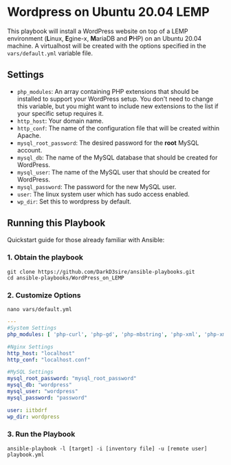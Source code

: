 # Wordpress on Ubuntu 20.04 LEMP

This playbook will install a WordPress website on top of a LEMP environment (**L**inux, **E**gine-x, **M**ariaDB and **P**HP) on an Ubuntu 20.04 machine. A virtualhost will be created with the options specified in the `vars/default.yml` variable file.

## Settings

- `php_modules`:  An array containing PHP extensions that should be installed to support your WordPress setup. You don't need to change this variable, but you might want to include new extensions to the list if your specific setup requires it.
- `http_host`: Your domain name.
- `http_conf`: The name of the configuration file that will be created within Apache.
- `mysql_root_password`: The desired password for the **root** MySQL account.
- `mysql_db`: The name of the MySQL database that should be created for WordPress.
- `mysql_user`: The name of the MySQL user that should be created for WordPress.
- `mysql_password`: The password for the new MySQL user.
- `user`: The linux system user which has sudo access enabled.
- `wp_dir`: Set this to wordpress by default.


## Running this Playbook

Quickstart guide for those already familiar with Ansible:

### 1. Obtain the playbook
```shell
git clone https://github.com/DarkD3sire/ansible-playbooks.git
cd ansible-playbooks/WordPress_on_LEMP
```

### 2. Customize Options

```shell
nano vars/default.yml
```
```yml
---
#System Settings
php_modules: [ 'php-curl', 'php-gd', 'php-mbstring', 'php-xml', 'php-xmlrpc', 'php-soap', 'php-intl', 'php-zip' ]

#Nginx Settings
http_host: "localhost"
http_conf: "localhost.conf"

#MySQL Settings
mysql_root_password: "mysql_root_password"
mysql_db: "wordpress"
mysql_user: "wordpress"
mysql_password: "password"

user: iitbdrf
wp_dir: wordpress
```

### 3. Run the Playbook

```command
ansible-playbook -l [target] -i [inventory file] -u [remote user] playbook.yml
```
